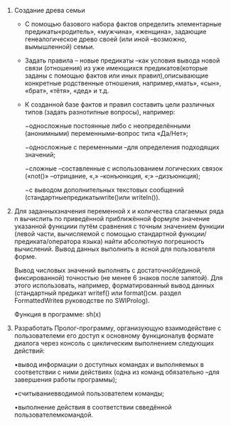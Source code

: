   1. Создание древа семьи

      - С помощью базового  набора фактов  определить элементарные предикаты«родитель», «мужчина», «женщина»,
        задающие генеалогическое древо своей (или иной –возможно, вымышленной) семьи.

     - Задать правила – новые предикаты –как условия вывода новой связи (отношения) из уже
        имеющихся предикатов(которые заданы с помощью фактов или иных правил),описывающие конкретные родственные отношения,
        например,«мать», «сын», «брат», «тётя», «дед» и т.д.

      - К  созданной  базе  фактов  и  правил  составить  цели  различных  типов
        (задать разнотипные вопросы), например: 

        −односложные постоянные либо с неопределёнными (анонимными) переменными–вопрос типа «Да/Нет»;

        −односложные с переменными –для определения подходящих значений;

        −сложные –составленные с использованием логических связок  («not()» –отрицание,  «,» –конъюнкция, «;» –дизъюнкция);

        −с  выводом  дополнительных  текстовых  сообщений  (стандартныепредикатыwrite()или writeln()).
  
  2. Для заданныхзначения переменной x и количества слагаемых ряда n вычислить по приведённой приближённой формуле значение указанной функциии
      путём сравнения с точным значением функции (левой  части,  вычисляемой с помощью  стандартной  функции/предиката/оператора языка)
      найти абсолютную погрешность вычислений. Вывод данных выполнить в ясной для пользователя форме.
    
    
      Вывод числовых значений выполнять с достаточной(единой, фиксированной) точностью
      (не менее 6 знаков после запятой). Для этого использовать, например, форматированный вывод данных 
      (стандартный  предикат writef() или format()см. раздел FormattedWriteв руководстве по SWIProlog).

      Функция в программе: sh(x) 

   
  3.  Разработать Пролог-программу, организующую взаимодействие с пользователеми его доступ к основному функционалув формате диалога через консоль 
      с циклическим выполнением следующих действий: 

      •вывод информации о доступных командах и выполняемых в соответствии с ними действиях
      (одна из команд обязательно –для завершения работы программы);

      •считываниевводимой пользователем команды;

      •выполнение действия в соответствии свведённой пользователемкомандой.



    
    
    
    
